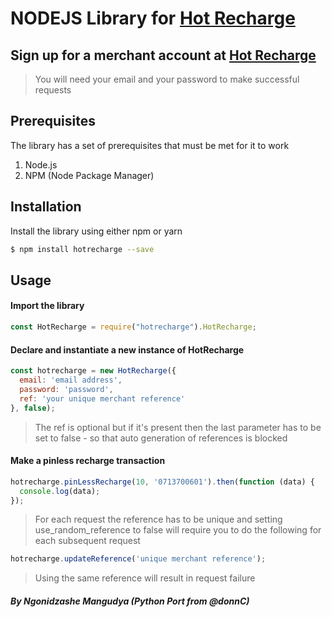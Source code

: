 # NODEJS Library for  [Hot Recharge](https://ssl.hot.co.zw)

## Sign up for a merchant account at [Hot Recharge](https://ssl.hot.co.zw)

> You will need your email and your password to make successful requests

## Prerequisites

The library has a set of prerequisites that must be met for it to work

1. Node.js
2. NPM (Node Package Manager)

## Installation

Install the library using either npm or yarn

```sh
$ npm install hotrecharge --save
```

## Usage

#### Import the library

```javascript
const HotRecharge = require("hotrecharge").HotRecharge;
```

#### Declare and instantiate a new instance of HotRecharge

```javascript
const hotrecharge = new HotRecharge({
  email: 'email address',
  password: 'password',
  ref: 'your unique merchant reference'
}, false);
```

> The ref is optional but if it's present then the last parameter has to be set to false - so that auto generation of references is blocked

#### Make a pinless recharge transaction

```javascript
hotrecharge.pinLessRecharge(10, '0713700601').then(function (data) {
  console.log(data);
});
```

> For each request the reference has to be unique and setting use_random_reference to false will require you to do the following for each subsequent request

``` javascript
hotrecharge.updateReference('unique merchant reference');
```

> Using the same reference will result in request failure

##### By Ngonidzashe Mangudya (Python Port from @donnC)